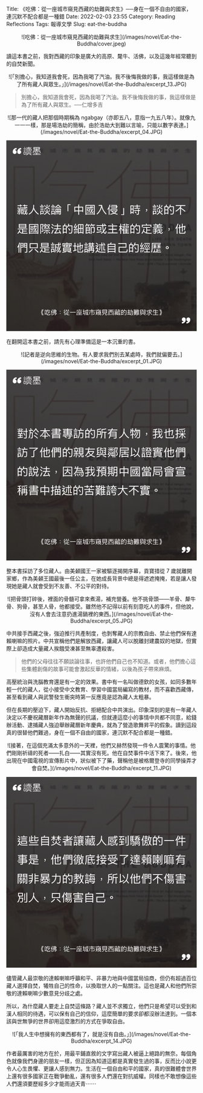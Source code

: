 Title: 《吃佛：從一座城市窺見西藏的劫難與求生》──身在一個不自由的國家，連沉默不配合都是一種錯
Date: 2022-02-03 23:55
Category: Reading Reflections
Tags: 報導文學
Slug: eat-the-buddha

<center>
![吃佛：從一座城市窺見西藏的劫難與求生](/images/novel/Eat-the-Buddha/cover.jpeg)
</center>

讀這本書之前，我對西藏的印象是廣大的高原、氂牛、活佛，以及這幾年經常聽到的自焚新聞。

<center>
![「別擔心，我知道我會死，因為我喝了汽油。我不後悔我做的事，我這樣做是為了所有藏人與眾生。」](/images/novel/Eat-the-Buddha/excerpt_13.JPG)
</center>

> 別擔心，我知道我會死，因為我喝了汽油。我不後悔我做的事，我這樣做是為了所有藏人與眾生。──仁增多吉

<center>
![那一代的藏人把那個時期稱為 ngabgay（亦即五八，意指一九五八年）。就像九一一一樣，那是場浩劫的簡稱，由於浩劫大到難以言喻，只能以數字表達。](/images/novel/Eat-the-Buddha/excerpt_04.JPG)

![藏人談論「中國入侵」時，談的不是國際法的細節或主權的定義，他們只是誠實地講述自己的經歷。](/images/novel/Eat-the-Buddha/excerpt_06.JPG)
</center>

在翻開這本書之前，請先有心理準備這是一本沉重的書。

<center>
![記者是逆向思維的生物。有人要求我們別去某處時，我們就偏要去。](/images/novel/Eat-the-Buddha/excerpt_01.JPG)

![對於本書專訪的所有人物，我也採訪了他們的親友與鄰居以證實他們的說法，因為我預期中國當局會宣稱書中描述的苦難誇大不實。](/images/novel/Eat-the-Buddha/excerpt_02.JPG)
</center>

整本書採訪了多位藏人。由美顙國王一家被驅逐揭開序幕，貢寶措從 7 歲就離開家鄉，作為美顙王國最後一任公主，在她成長背景中總是得遮遮掩掩，若是讓人發現她是藏人就會受到不友善、不公平的對待。

<center>
![把骨頭打碎後，裡面的骨髓可拿來煮湯，補充營養。他不挑骨頭——羊骨、犛牛骨、狗骨，甚至人骨，他都接受。雖然他不記得以前有刻意吃人的事件，但他說，沒有人會去注意扔進湯鍋裡的東西。](/images/novel/Eat-the-Buddha/excerpt_05.JPG)
</center>

中共接手西藏之後，強迫推行共產制度，也剝奪藏人的宗教自由、禁止他們保有達賴喇嘛的照片。中共宣稱他們是解放西藏，讓藏人可以脫離封建農奴的地獄，但實際上卻造成大量藏人挨餓受凍甚至無辜遭殺害。

> 他們的父母往往不願談論往事，也許他們自己也不知道。或者，他們擔心這些集體創傷的故事可能會激起反華的情緒，以後為孩子帶來麻煩。

高壓統治與洗腦教育還是有一定的效果。書中有一名叫做德欽的女孩，如同多數年輕一代的藏人，從小接受中文教育、學習中國當局編寫的教材，而不喜歡西藏傳，甚至看到藏人與武警發生衝突時第一反應竟是認為藏人太粗暴。

但在長期的壓迫下，藏人開始反抗、拒絕配合中共演出。印象深刻的是有一年藏人決定以不慶祝藏曆新年作為無聲的抗議，但就連這麼小的事情中共都不同意，給錢辦活動、逮捕藏人強迫舉辦藏曆新年慶典，就為了營造歌舞昇平的假象。讀到這段真的很替他們難過，身在一個不自由的國家，連沉默不配合都是一種錯。

<center>
![接著，在這個充滿太多意外的一天裡，他們又赫然發現一件令人震驚的事情。他們剛剛祈禱的死者——扎白——其實沒有死。他在自焚事件中活下來了。後來，他出現在中國電視的宣傳影片中，狀似被下了藥，聲稱他是被格爾登寺的同學操弄才會自焚。](/images/novel/Eat-the-Buddha/excerpt_11.JPG)

![這些自焚者讓藏人感到驕傲的一件事是，他們徹底接受了達賴喇嘛有關非暴力的教誨，所以他們不傷害別人，只傷害自己。](/images/novel/Eat-the-Buddha/excerpt_12.JPG)
</center>

儘管藏人最崇敬的達賴喇嘛呼籲和平、非暴力地與中國當局協商，但仍有超過百位藏人選擇自焚，犧牲自己的性命，以換取世人的一點關注。這也是藏人和他們所崇敬的達賴喇嘛少數意見分歧之處。

所以，為什麼藏人要走上自焚這條路？藏人並不求獨立，他們只是希望可以受到和漢人相同的待遇，可以保有自己的信仰，這麼簡單的要求卻都沒辦法達到。一個本該與世無爭的世界卻用這麼激烈的方式在爭取自由。

<center>
![「我人生中想擁有的東西都有了，就是沒有自由。」](/images/novel/Eat-the-Buddha/excerpt_14.JPG)
</center>

作者最厲害的地方在於，用最平鋪直敘的文字寫出藏人被逼上絕路的無奈。每個角色就像我們身邊的朋友一樣，但正因為知道這都是真實發生過的事，反而比小說更令人心生畏懼、更讓人感到無力。生活在一個自由和平的國家，真的很難體會世界上還有很多國家正在戰爭動亂，還有很多人們還在對抗威權。同樣也不敢想像這些人們還須要歷經多少才能雨過天青⋯⋯